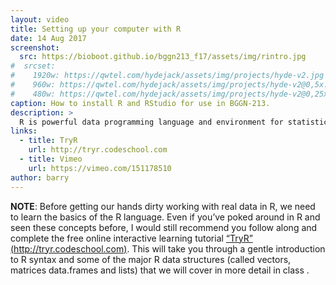 ```yaml
---
layout: video
title: Setting up your computer with R
date: 14 Aug 2017
screenshot:
  src: https://bioboot.github.io/bggn213_f17/assets/img/rintro.jpg
#  srcset:
#    1920w: https://qwtel.com/hydejack/assets/img/projects/hyde-v2.jpg
#    960w: https://qwtel.com/hydejack/assets/img/projects/hyde-v2@0,5x.jpg
#    480w: https://qwtel.com/hydejack/assets/img/projects/hyde-v2@0,25x.jpg
caption: How to install R and RStudio for use in BGGN-213.
description: >
  R is powerful data programming language and environment for statistical computing, data analysis and graphics. R is typically used to explore and understand data in an open-ended, highly interactive, iterative way. Learning R will give you the freedom to experiment and problem solve during data analysis — exactly what we need as bioinformaticians!
links:
  - title: TryR
    url: http://tryr.codeschool.com
  - title: Vimeo
    url: https://vimeo.com/151178510
author: barry
---
```


**NOTE**: 
Before getting our hands dirty working with real data in R, we need to learn the basics of the R language. Even if you’ve poked around in R and seen these concepts before, I would still recommend you follow along and complete the free online interactive learning tutorial [“TryR” (http://tryr.codeschool.com)](http://tryr.codeschool.com). This will take you through a gentle introduction to R syntax and some of the major R data structures (called vectors, matrices data.frames and lists) that we will cover in more detail in class .



